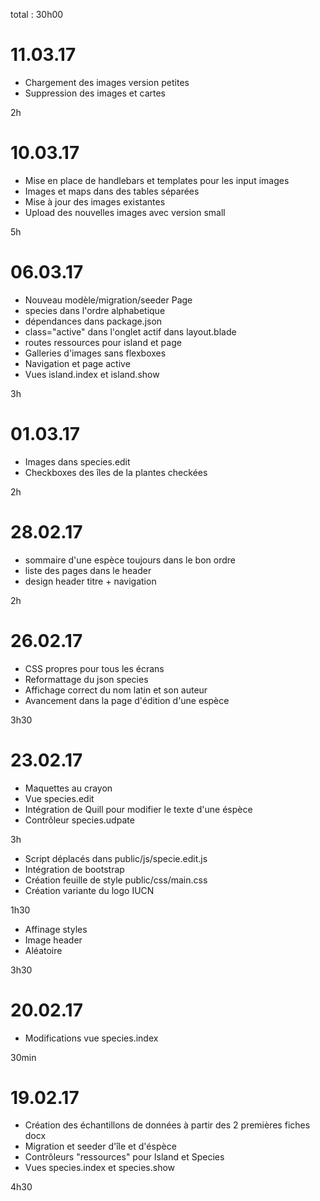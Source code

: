total : 30h00

# 11.03.17

* Chargement des images version petites
* Suppression des images et cartes

2h

# 10.03.17

* Mise en place de handlebars et templates pour les input images
* Images et maps dans des tables séparées
* Mise à jour des images existantes
* Upload des nouvelles images avec version small

5h

# 06.03.17

* Nouveau modèle/migration/seeder Page
* species dans l'ordre alphabetique
* dépendances dans package.json
* class="active" dans l'onglet actif dans layout.blade
* routes ressources pour island et page
* Galleries d'images sans flexboxes
* Navigation et page active
* Vues island.index et island.show

3h

# 01.03.17

* Images dans species.edit
* Checkboxes des îles de la plantes checkées

2h

# 28.02.17

* sommaire d'une espèce toujours dans le bon ordre
* liste des pages dans le header
* design header titre + navigation

2h

# 26.02.17

* CSS propres pour tous les écrans
* Reformattage du json species
* Affichage correct du nom latin et son auteur
* Avancement dans la page d'édition d'une espèce

3h30


# 23.02.17

* Maquettes au crayon
* Vue species.edit
* Intégration de Quill pour modifier le texte d'une éspèce
* Contrôleur species.udpate

3h

* Script déplacés dans public/js/specie.edit.js
* Intégration de bootstrap
* Création feuille de style public/css/main.css
* Création variante du logo IUCN

1h30

* Affinage styles
* Image header
* Aléatoire

3h30

# 20.02.17

* Modifications vue species.index

30min

# 19.02.17

* Création des échantillons de données à partir des 2 premières fiches docx
* Migration et seeder d'île et d'éspèce
* Contrôleurs "ressources" pour Island et Species
* Vues species.index et species.show

4h30